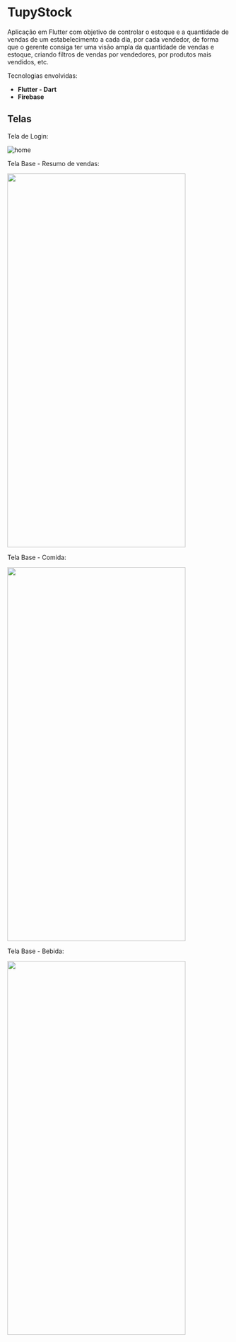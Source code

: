 # TupyStock

Aplicação em Flutter com objetivo de controlar o estoque e a quantidade de vendas de um estabelecimento a cada dia, por cada vendedor, de forma que o gerente consiga ter uma visão ampla da quantidade de vendas e estoque, criando filtros de vendas por vendedores, por produtos mais vendidos, etc.

Tecnologias envolvidas:
- **Flutter - Dart**
- **Firebase**



## Telas

Tela de Login:


![home](https://github.com/willyamcts/TupyStock/blob/master/login_page.png)

Tela Base - Resumo de vendas:

<img src="https://github.com/willyamcts/TupyStock/blob/master/tela_base.jpeg" width="403" height="846" />

Tela Base - Comida:

<img src="https://github.com/willyamcts/TupyStock/blob/master/tela_base_comidas.jpeg" width="403" height="846" />

Tela Base - Bebida:

<img src="https://github.com/willyamcts/TupyStock/blob/master/tela_base_bebidas.jpeg" width="403" height="846" />
